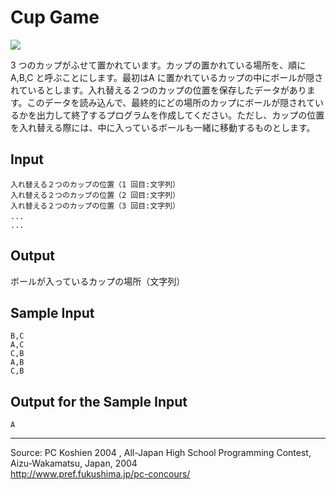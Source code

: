 # Cup Game

![][1]

3 つのカップがふせて置かれています。カップの置かれている場所を、順にA,B,C と呼ぶことにします。最初はA に置かれているカップの中にボールが隠されているとします。入れ替える２つのカップの位置を保存したデータがあります。このデータを読み込んで、最終的にどの場所のカップにボールが隠されているかを出力して終了するプログラムを作成してください。ただし、カップの位置を入れ替える際には、中に入っているボールも一緒に移動するものとします。

## Input

    入れ替える２つのカップの位置（1 回目:文字列）
    入れ替える２つのカップの位置（2 回目:文字列）
    入れ替える２つのカップの位置（3 回目:文字列）
    ... 　　　　　　　　　　
    ...

## Output

ボールが入っているカップの場所（文字列）

## Sample Input

    B,C
    A,C
    C,B
    A,B
    C,B

## Output for the Sample Input

    A

* * *

Source: PC Koshien 2004 , All-Japan High School Programming Contest, Aizu-Wakamatsu, Japan, 2004   
<http://www.pref.fukushima.jp/pc-concours/>

[1]: IMAGE1/cupGame.gif
